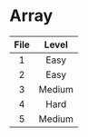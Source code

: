 # Array 
| File   | Level      | 
|:------:|:----------:|
| 1      | Easy       | 
| 2      | Easy       | 
| 3      | Medium     | 
| 4      | Hard       | 
| 5      | Medium     | 
